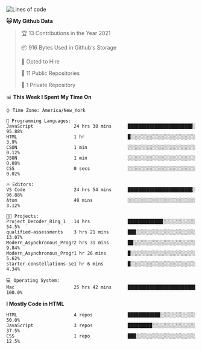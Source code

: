 <!--START_SECTION:waka-->
![Lines of code](https://img.shields.io/badge/From%20Hello%20World%20I%27ve%20Written-20000%20lines%20of%20code-blue)

**🐱 My Github Data** 

> 🏆 13 Contributions in the Year 2021
 > 
> 📦 916 Bytes Used in Github's Storage 
 > 
> 💼 Opted to Hire
 > 
> 📜 11 Public Repositories 
 > 
> 🔑 1 Private Repository 
 > 
📊 **This Week I Spent My Time On** 

```text
⌚︎ Time Zone: America/New_York

💬 Programming Languages: 
JavaScript               24 hrs 38 mins      ████████████████████████░   95.88% 
HTML                     1 hr                █░░░░░░░░░░░░░░░░░░░░░░░░   3.9% 
CSON                     1 min               ░░░░░░░░░░░░░░░░░░░░░░░░░   0.12% 
JSON                     1 min               ░░░░░░░░░░░░░░░░░░░░░░░░░   0.08% 
CSS                      0 secs              ░░░░░░░░░░░░░░░░░░░░░░░░░   0.02%

🔥 Editors: 
VS Code                  24 hrs 54 mins      ████████████████████████░   96.88% 
Atom                     48 mins             ░░░░░░░░░░░░░░░░░░░░░░░░░   3.12%

🐱‍💻 Projects: 
Project_Decoder_Ring_1   14 hrs              █████████████░░░░░░░░░░░░   54.5% 
qualified-assessments    3 hrs 21 mins       ███░░░░░░░░░░░░░░░░░░░░░░   13.07% 
Modern_Asynchronous_Progr2 hrs 31 mins       ██░░░░░░░░░░░░░░░░░░░░░░░   9.84% 
Modern_Asynchronous_Progr1 hr 26 mins        █░░░░░░░░░░░░░░░░░░░░░░░░   5.62% 
starter-constellations-se1 hr 6 mins         █░░░░░░░░░░░░░░░░░░░░░░░░   4.34%

💻 Operating System: 
Mac                      25 hrs 42 mins      █████████████████████████   100.0%

```

**I Mostly Code in HTML** 

```text
HTML                     4 repos             ████████████░░░░░░░░░░░░░   50.0% 
JavaScript               3 repos             █████████░░░░░░░░░░░░░░░░   37.5% 
CSS                      1 repo              ███░░░░░░░░░░░░░░░░░░░░░░   12.5%

```



<!--END_SECTION:waka-->
